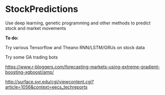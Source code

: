 # StockPredictions
Use deep learning, genetic programming and other methods to predict stock and market movements

<b>To do:</b>

Try various Tensorflow and Theano RNN/LSTM/GRUs on stock data

Try some GA trading bots

https://www.r-bloggers.com/forecasting-markets-using-extreme-gradient-boosting-xgboost/amp/

http://surface.syr.edu/cgi/viewcontent.cgi?article=1056&context=eecs_techreports


